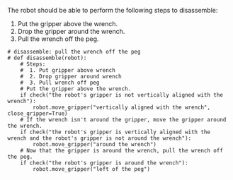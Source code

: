 

The robot should be able to perform the following steps to disassemble: 
1. Put the gripper above the wrench. 
2. Drop the gripper around the wrench.
3. Pull the wrench off the peg.

```
# disassemble: pull the wrench off the peg
# def disassemble(robot):
    # Steps:
    #  1. Put gripper above wrench
    #  2. Drop gripper around wrench
    #  3. Pull wrench off peg
    # Put the gripper above the wrench.
    if check("the robot's gripper is not vertically aligned with the wrench"):
        robot.move_gripper("vertically aligned with the wrench", close_gripper=True)
    # If the wrench isn't around the gripper, move the gripper around the wrench.
    if check("the robot's gripper is vertically aligned with the wrench and the robot's gripper is not around the wrench"):
        robot.move_gripper("around the wrench")
    # Now that the gripper is around the wrench, pull the wrench off the peg.
    if check("the robot's gripper is around the wrench"):
        robot.move_gripper("left of the peg")
```
